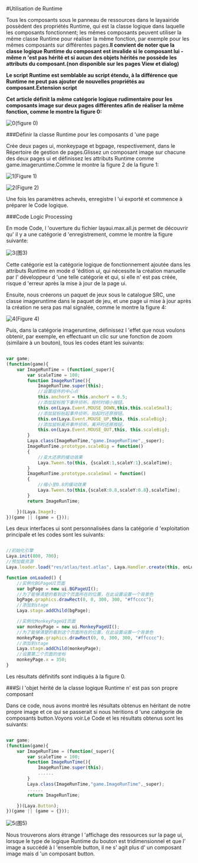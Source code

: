 #Utilisation de Runtime

Tous les composants sous le panneau de ressources dans le layaairide possèdent des propriétés Runtime, qui est la classe logique dans laquelle les composants fonctionnent; les mêmes composants peuvent utiliser la même classe Runtime pour réaliser la même fonction, par exemple pour les mêmes composants sur différentes pages.**Il convient de noter que la classe logique Runtime du composant est invalide si le composant lui - même n 'est pas hérité et si aucun des objets hérités ne possède les attributs du composant.(non disponible sur les pages View et dialog)**

**Le script Runtime est semblable au script étendu, à la différence que Runtime ne peut pas ajouter de nouvelles propriétés au composant.Extension script**

**Cet article définit la même catégorie logique rudimentaire pour les composants image sur deux pages différentes afin de réaliser la même fonction, comme le montre la figure 0:**

![0](img\0.gif)(figure 0)

###Définir la classe Runtime pour les composants d 'une page

Crée deux pages ui, monkeypage et bgpage, respectivement, dans le Répertoire de gestion de pages.Glissez un composant image sur chacune des deux pages ui et définissez les attributs Runtime comme game.imageruntime.Comme le montre la figure 2 de la figure 1:

![1](img\1.png)(Figure 1)

![2](img\2.png)(Figure 2)

Une fois les paramètres achevés, enregistre l 'ui exporté et commence à préparer le Code logique.



###Code Logic Processing

En mode Code, l 'ouverture du fichier layaui.max.all.js permet de découvrir qu' il y a une catégorie d 'enregistrement, comme le montre la figure suivante:

![3](img\3.png)(图3)


Cette catégorie est la catégorie logique de fonctionnement ajoutée dans les attributs Runtime en mode d 'édition ui, qui nécessite la création manuelle par l' développeur d 'une telle catégorie et qui, si elle n' est pas créée, risque d 'erreur après la mise à jour de la page ui.

Ensuite, nous créerons un paquet de jeux sous le catalogue SRC, une classe imageruntime dans le paquet de jeu, et une page ui mise à jour après la création ne sera pas mal signalée, comme le montre la figure 4:

![4](img\4.png)(Figure 4)

Puis, dans la catégorie imageruntime, définissez l 'effet que nous voulons obtenir, par exemple, en effectuant un clic sur une fonction de zoom (similaire à un bouton), tous les codes étant les suivants:


```typescript

var game;
(function(game){
    var ImageRunTime = (function(_super){
        var scaleTime = 100;
        function ImageRunTime(){
            ImageRunTime.super(this);
            //设置组件的中心点
			this.anchorX = this.anchorY = 0.5;
			//添加鼠标按下事件侦听。按时时缩小按钮。
			this.on(Laya.Event.MOUSE_DOWN,this,this.scaleSmal);
			//添加鼠标抬起事件侦听。抬起时还原按钮。
			this.on(Laya.Event.MOUSE_UP,this, this.scaleBig);
			//添加鼠标离开事件侦听。离开时还原按钮。
			this.on(Laya.Event.MOUSE_OUT,this, this.scaleBig);
        }
        Laya.class(ImageRunTime,"game.ImageRunTime",_super);
        ImageRunTime.prototype.scaleBig = function()
		{
			//变大还原的缓动效果
			Laya.Tween.to(this, {scaleX:1,scaleY:1},scaleTime);
		}
		ImageRunTime.prototype.scaleSmal = function()
		{
			//缩小至0.8的缓动效果
			Laya.Tween.to(this,{scaleX:0.8,scaleY:0.8},scaleTime);
		}
        return ImageRunTime;

    })(Laya.Image);
})(game || (game = {}));
```


Les deux interfaces ui sont personnalisées dans la catégorie d 'exploitation principale et les codes sont les suivants:


```typescript

//初始化引擎
Laya.init(800, 700);
//预加载资源
Laya.loader.load("res/atlas/test.atlas", Laya.Handler.create(this, onLoaded));

function onLoaded() {
    //实例化BGPageUI页面
    var bgPage = new ui.BGPageUI();
    //为了能够清楚的看到这个页面所在的位置，在此设置设置一个背景色
    bgPage.graphics.drawRect(0, 0, 300, 300, "#ffcccc");
    //添加到stage
    Laya.stage.addChild(bgPage);

    //实例化MonkeyPageUI页面
    var monkeyPage = new ui.MonkeyPageUI();
    //为了能够清楚的看到这个页面所在的位置，在此设置设置一个背景色
    monkeyPage.graphics.drawRect(0, 0, 300, 300, "#ffcccc");
    //添加到stage
    Laya.stage.addChild(monkeyPage);
    //设置第二个页面的坐标
    monkeyPage.x = 350;
}
```


Les résultats définitifs sont indiqués à la figure 0.



###Si l 'objet hérité de la classe logique Runtime n' est pas son propre composant

Dans ce code, nous avons montré les résultats obtenus en héritant de notre propre image et ce qui se passerait si nous héritions d 'une catégorie de composants button.Voyons voir.Le Code et les résultats obtenus sont les suivants:


```typescript

var game;
(function(game){
    var ImageRunTime = (function(_super){
        var scaleTime = 100;
        function ImageRunTime(){
            ImageRunTime.super(this);
            ......
        }
        Laya.class(ImageRunTime,"game.ImageRunTime",_super);
        ......
        return ImageRunTime;

    })(Laya.Button);
})(game || (game = {}));
```


![5](img\5.gif)(图5)


Nous trouverons alors étrange l 'affichage des ressources sur la page ui, lorsque le type de logique Runtime du bouton est tridimensionnel et que l' image a succédé à l 'ensemble button, il ne s' agit plus d' un composant image mais d 'un composant button.